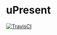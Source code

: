 # uPresent

[![TravisCI](https://travis-ci.org/rajan123456/uPresent.svg?branch=master)](https://travis-ci.org/rajan123456/uPresent.svg?branch=master)